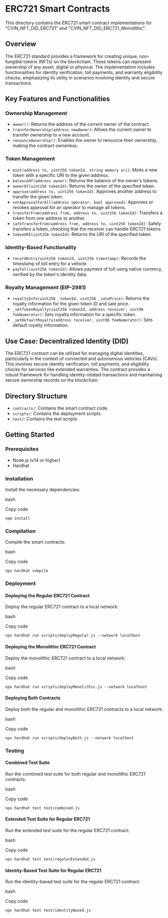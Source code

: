 ERC721 Smart Contracts
======================

This directory contains the ERC721 smart contract implementations for "CVIN_NFT_DID_ERC721" and "CVIN_NFT_DID_ERC721_Monolithic".

Overview
--------

The ERC721 standard provides a framework for creating unique, non-fungible tokens (NFTs) on the blockchain. These tokens can represent ownership of any asset, digital or physical. The implementation includes functionalities for identity verification, toll payments, and warranty eligibility checks, emphasizing its utility in scenarios involving identity and secure transactions.

Key Features and Functionalities
--------------------------------

### Ownership Management

-   `owner()`: Returns the address of the current owner of the contract.
-   `transferOwnership(address newOwner)`: Allows the current owner to transfer ownership to a new account.
-   `renounceOwnership()`: Enables the owner to renounce their ownership, making the contract ownerless.

### Token Management

-   `mint(address to, uint256 tokenId, string memory uri)`: Mints a new token with a specific URI to the given address.
-   `balanceOf(address owner)`: Returns the balance of the owner's tokens.
-   `ownerOf(uint256 tokenId)`: Returns the owner of the specified token.
-   `approve(address to, uint256 tokenId)`: Approves another address to transfer the given token.
-   `setApprovalForAll(address operator, bool approved)`: Approves or revokes approval for an operator to manage all tokens.
-   `transferFrom(address from, address to, uint256 tokenId)`: Transfers a token from one address to another.
-   `safeTransferFrom(address from, address to, uint256 tokenId)`: Safely transfers a token, checking that the receiver can handle ERC721 tokens.
-   `tokenURI(uint256 tokenId)`: Returns the URI of the specified token.

### Identity-Based Functionality

-   `recordEntry(uint256 tokenId, uint256 timestamp)`: Records the timestamp of toll entry for a vehicle.
-   `payToll(uint256 tokenId)`: Allows payment of toll using native currency, verified by the token's identity data.

### Royalty Management (EIP-2981)

-   `royaltyInfo(uint256 _tokenId, uint256 _salePrice)`: Returns the royalty information for the given token ID and sale price.
-   `_setTokenRoyalty(uint256 tokenId, address receiver, uint96 feeNumerator)`: Sets royalty information for a specific token.
-   `_setDefaultRoyalty(address receiver, uint96 feeNumerator)`: Sets default royalty information.

Use Case: Decentralized Identity (DID)
--------------------------------------

The ERC721 contract can be utilized for managing digital identities, particularly in the context of connected and autonomous vehicles (CAVs). This involves secure identity verification, toll payments, and eligibility checks for services like extended warranties. The contract provides a robust framework for handling identity-related transactions and maintaining secure ownership records on the blockchain.

Directory Structure
-------------------

-   `contracts/`: Contains the smart contract code.
-   `scripts/`: Contains the deployment scripts.
-   `test/`: Contains the test scripts.

Getting Started
---------------

### Prerequisites

-   Node.js (v14 or higher)
-   Hardhat

### Installation

Install the necessary dependencies:

bash

Copy code

`npm install`

### Compilation

Compile the smart contracts:

bash

Copy code

`npx hardhat compile`

### Deployment

#### Deploying the Regular ERC721 Contract

Deploy the regular ERC721 contract to a local network:

bash

Copy code

`npx hardhat run scripts/deployRegular.js --network localhost`

#### Deploying the Monolithic ERC721 Contract

Deploy the monolithic ERC721 contract to a local network:

bash

Copy code

`npx hardhat run scripts/deployMonolithic.js --network localhost`

#### Deploying Both Contracts

Deploy both the regular and monolithic ERC721 contracts to a local network:

bash

Copy code

`npx hardhat run scripts/deployBoth.js --network localhost`

### Testing

#### Combined Test Suite

Run the combined test suite for both regular and monolithic ERC721 contracts:

bash

Copy code

`npx hardhat test test/combined.js`

#### Extended Test Suite for Regular ERC721

Run the extended test suite for the regular ERC721 contract:

bash

Copy code

`npx hardhat test test/regularExtended.js`


#### Identity-Based Test Suite for Regular ERC721

Run the identity-based test suite for the regular ERC721 contract:

bash

Copy code

`npx hardhat test test/identityBased.js`
